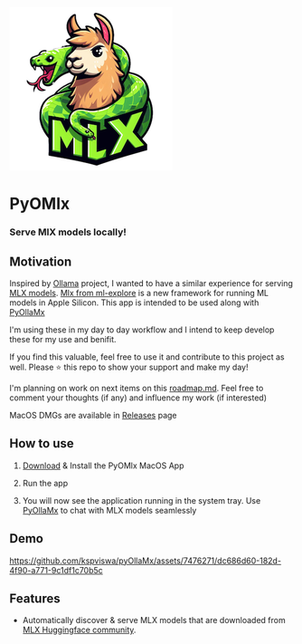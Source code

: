 ![](logo_readme.png)
# PyOMlx
### Serve MlX models locally!

## Motivation
Inspired by [Ollama](https://github.com/ollama/ollama) project, I wanted to have a similar experience for serving [MLX models](https://github.com/ml-explore/mlx-examples). [Mlx from ml-explore](https://github.com/ml-explore/mlx) is a new framework for running ML models in Apple Silicon. This app is intended to be used along with [PyOllaMx](https://github.com/kspviswa/pyOllaMx)

I'm using these in my day to day workflow and I intend to keep develop these for my use and benifit.

If you find this valuable, feel free to use it and contribute to this project as well. Please ⭐️ this repo to show your support and make my day!

I'm planning on work on next items on this [roadmap.md](roadmap.md). Feel free to comment your thoughts (if any) and influence my work (if interested)

MacOS DMGs are available in [Releases](https://github.com/kspviswa/PyOMlx/releases) page

## How to use

1) [Download](https://github.com/kspviswa/PyOMlx/releases) & Install the PyOMlx MacOS App

2) Run the app

3) You will now see the application running in the system tray. Use [PyOllaMx](https://github.com/kspviswa/pyOllaMx) to chat with MLX models seamlessly

## Demo

https://github.com/kspviswa/pyOllaMx/assets/7476271/dc686d60-182d-4f90-a771-9c1df1c70b5c

## Features

- Automatically discover & serve MLX models that are downloaded from [MLX Huggingface community](https://huggingface.co/mlx-community).
